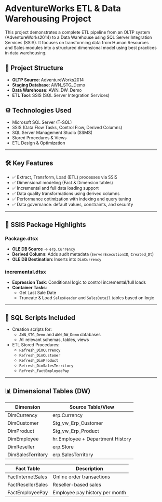 # AdventureWorks ETL & Data Warehousing Project

This project demonstrates a complete ETL pipeline from an OLTP system (AdventureWorks2014) to a Data Warehouse using SQL Server Integration Services (SSIS). It focuses on transforming data from Human Resources and Sales modules into a structured dimensional model using best practices in data warehousing.

## 📂 Project Structure

- **OLTP Source**: AdventureWorks2014
- **Staging Database**: AWN_STG_Demo
- **Data Warehouse**: AWN_DW_Demo
- **ETL Tool**: SSIS (SQL Server Integration Services)

## ⚙️ Technologies Used

- Microsoft SQL Server (T-SQL)
- SSIS (Data Flow Tasks, Control Flow, Derived Columns)
- SQL Server Management Studio (SSMS)
- Stored Procedures & Views
- ETL Design & Optimization

---

## 🛠 Key Features

- ✅ Extract, Transform, Load (ETL) processes via SSIS
- ✅ Dimensional modeling (Fact & Dimension tables)
- ✅ Incremental and full data loading support
- ✅ Data quality transformations using derived columns
- ✅ Performance optimization with indexing and query tuning
- ✅ Data governance: default values, constraints, and security

---

## 📁 SSIS Package Highlights

### Package.dtsx
- **OLE DB Source** → `erp.Currency`
- **Derived Column**: Adds audit metadata (`ServerExecutionID`, `Created_Dt`)
- **OLE DB Destination**: Inserts into `DimCurrency`

### incremental.dtsx
- **Expression Task**: Conditional logic to control incremental/full loads
- **Container Tasks**:
  - Get Last Sale Date
  - Truncate & Load `SalesHeader` and `SalesDetail` tables based on logic

---

## 🧪 SQL Scripts Included

- Creation scripts for:
  - `AWN_STG_Demo` and `AWN_DW_Demo` databases
  - All relevant schemas, tables, views
- ETL Stored Procedures:
  - `Refresh_DimCurrency`
  - `Refresh_DimCustomer`
  - `Refresh_DimProduct`
  - `Refresh_DimSalesTerritory`
  - `Refresh_FactEmployeePay`

---

## 📊 Dimensional Tables (DW)

| Dimension | Source Table/View                  |
|-----------|-------------------------------------|
| DimCurrency | erp.Currency                      |
| DimCustomer | Stg_vw_Erp_Customer               |
| DimProduct  | Stg_vw_Erp_Product                |
| DimEmployee | hr.Employee + Department History  |
| DimReseller | erp.Store                         |
| DimSalesTerritory | erp.SalesTerritory         |

| Fact Table        | Description                      |
|-------------------|----------------------------------|
| FactInternetSales | Online order transactions        |
| FactResellerSales | Reseller-based sales             |
| FactEmployeePay   | Employee pay history per month   |



